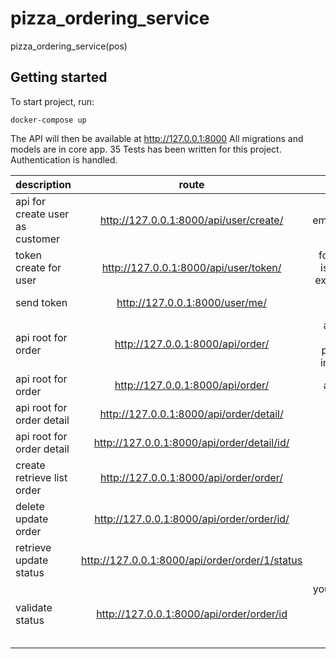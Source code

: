 # pizza_ordering_service
pizza_ordering_service(pos)
## Getting started

To start project, run:

```
docker-compose up
```

The API will then be available at http://127.0.0.1:8000
All migrations and models are in core app. 35 Tests has been written for this project. Authentication is handled. 

| description  |      route      |  test |
|----------|:-------------:|------:|
| api for create user as customer|    http://127.0.0.1:8000/api/user/create/   |   email,password,name |
| token create for user  | http://127.0.0.1:8000/api/user/token/ |  for test better option is using ModHeader extension for chrome |
| send token| http://127.0.0.1:8000/user/me/| now you are authenticated |
| api root for order| http://127.0.0.1:8000/api/order/| after authentication you could see the process on browser in debug mode True|
| api root for order| http://127.0.0.1:8000/api/order/| after authentication |
| api root for order detail | http://127.0.0.1:8000/api/order/detail/ | list && create |
| api root for order detail | http://127.0.0.1:8000/api/order/detail/id/| retrieve, update && delete |
| create retrieve list  order  | http://127.0.0.1:8000/api/order/order/ | filter is also here |
| delete update order | http://127.0.0.1:8000/api/order/order/id/ | retrieve, update && delete |
| retrieve update status | http://127.0.0.1:8000/api/order/order/1/status| retrieve && update |
| validate status | http://127.0.0.1:8000/api/order/order/id | you cannot update an order if status is in 3,4,5 (out for delivery, delivered, returned) |





